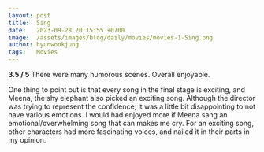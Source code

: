 ```yaml
---
layout: post
title:  Sing
date:   2023-09-28 20:15:55 +0700
image:  /assets/images/blog/daily/movies/movies-1-Sing.png
author: hyunwookjung
tags:   Movies
---
```

**3.5 / 5**
There were many humorous scenes. 
Overall enjoyable. 

One thing to point out is that every song in the final stage is exciting, and Meena, the shy elephant also picked an exciting song. 
Although the director was trying to represent the confidence, it was a little bit disappointing to not have various emotions. 
I would had enjoyed more if Meena sang an emotional/overwhelming song that can makes me cry.
For an exciting song, other characters had more fascinating voices, and nailed it in their parts in my opinion.
